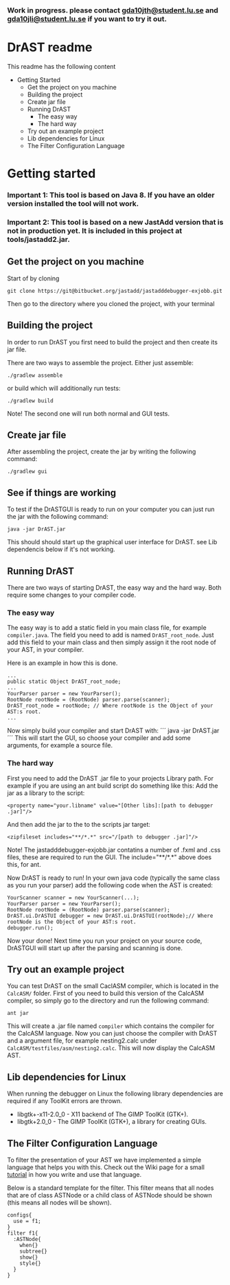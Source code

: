 ### Work in progress. please contact gda10jth@student.lu.se and gda10jli@student.lu.se if you want to try it out. ###

# DrAST readme #
This readme has the following content

* Getting Started 
    - Get the project on you machine
    - Building the project
    - Create jar file
    - Running DrAST
         - The easy way
         - The hard way
    - Try out an example project
    - Lib dependencies for Linux
    - The Filter Configuration Language


# Getting started #
### Important 1: This tool is based on Java 8. If you have an older version installed the tool will not work. ###
### Important 2: This tool is based on a new JastAdd version that is not in production yet. It is included in this project at tools/jastadd2.jar. ###
## Get the project on you machine ##


Start of by cloning 
```
git clone https://git@bitbucket.org/jastadd/jastadddebugger-exjobb.git
```
Then go to the directory where you cloned the project, with your terminal

## Building the project ##
In order to run DrAST you first need to build the project and then create its jar file.

There are two ways to assemble the project. Either just assemble:
```
./gradlew assemble
```
or build which will additionally run tests:
```
./gradlew build
```
Note! The second one will run both normal and GUI tests.

## Create jar file ##
After assembling the project, create the jar by writing the following command:
```
./gradlew gui
```
## See if things are working ##
To test if the DrASTGUI is ready to run on your computer you can just run the jar with the following command:
```
java -jar DrAST.jar
```
This should should start up the graphical user interface for DrAST. see Lib dependencis below if it's not working.

## Running DrAST ##
There are two ways of starting DrAST, the easy way and the hard way.
Both require some changes to your compiler code.

### The easy way ###
The easy way is to add a static field in you main class file, for example ``` compiler.java ```.
The field you need to add is named ``` DrAST_root_node ```. 
Just add this field to your main class and then simply assign it the root node of your AST, in your compiler.

Here is an example in how this is done.
```
...
public static Object DrAST_root_node;
...
YourParser parser = new YourParser();
RootNode rootNode = (RootNode) parser.parse(scanner);
DrAST_root_node = rootNode; // Where rootNode is the Object of your AST:s root.
...
```

Now simply build your compiler and start DrAST with:
´´´
java -jar DrAST.jar
´´´
This will start the GUI, so choose your compiler and add some arguments, for example a source file.

### The hard way ###
First you need to add the DrAST .jar file to your projects Library path.
For example if you are using an ant build script do something like this:
Add the jar as a library to the script:
```
<property name="your.libname" value="[Other libs]:[path to debugger .jar]"/>
```
And then add the jar to the to the scripts jar target:
```
<zipfileset includes="**/*.*" src="/[path to debugger .jar]"/> 
```
Note! The jastadddebugger-exjobb.jar contatins a number of .fxml and .css files, these are required to run the GUI. The include="\*\*/\*.\*" above does this, for ant.

Now DrAST is ready to run! In your own java code (typically the same class as you run your parser) add the following code when the AST is created:
```
YourScanner scanner = new YourScanner(...);
YourParser parser = new YourParser();
RootNode rootNode = (RootNode) parser.parse(scanner);
DrAST.ui.DrASTUI debugger = new DrAST.ui.DrASTUI(rootNode);// Where rootNode is the Object of your AST:s root.
debugger.run();
```

Now your done! Next time you run your project on your source code, DrASTGUI will start up after the parsing and scanning is done.

## Try out an example project ##
You can test DrAST on the small CaclASM compiler, which is located in the ``` CalcASM/ ``` folder.
First of you need to build this version of the CalcASM compiler, so simply go to the directory and run the following command: 
```
ant jar
```
This will create a .jar file named ``` compiler ``` which contains the compiler for the CalcASM language. 
Now you can just choose the compiler with DrAST and a argument file, for example nesting2.calc under ``` CalcASM/testfiles/asm/nesting2.calc ```.
This will now display the CalcASM AST.

## Lib dependencies for Linux ##

When running the debugger on Linux the following library dependencies are required if any ToolKit errors are thrown.

- libgtk+-x11-2.0_0 - X11 backend of The GIMP ToolKit (GTK+).
- libgtk+2.0_0 - The GIMP ToolKit (GTK+), a library for creating GUIs.

## The Filter Configuration Language ##

To filter the presentation of your AST we have implemented a simple language that helps you with this. 
Check out the Wiki page for a small [tutorial](https://bitbucket.org/jastadd/jastadddebugger-exjobb/wiki/The%20Filter%20Configuration%20Language) in how you write and use that language.

Below is a standard template for the filter. This filter means that all nodes that are of class ASTNode or a child class of ASTNode should be shown (this means all nodes will be shown).

```
configs{
  use = f1;
}
filter f1{
  :ASTNode{
    when{}
    subtree{}
    show{}
    style{}
  }
}

```